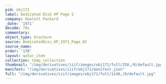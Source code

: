 ```yaml
---
pid: obj171
label: Dedicated Disk HP Page 2
company: Hewlett Packard
_date: '1971'
decade: 70s
commentary:
object_type: brochure
source: DedicatedDisc_HP_1971_Page_02
source_name:
order: '170'
layout: qatar_item
collection: temp_collection
thumbnail: "/img/derivatives/iiif/images/obj171/full/250,/0/default.jpg"
manifest: "/img/derivatives/iiif/obj171/manifest.json"
full: "/img/derivatives/iiif/images/obj171/full/1140,/0/default.jpg"
---
```

